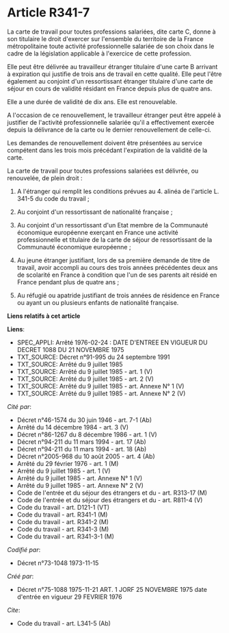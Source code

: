 # Article R341-7

La carte de travail pour toutes professions salariées, dite carte C, donne à son titulaire le droit d'exercer sur l'ensemble
du territoire de la France métropolitaine toute activité professionnelle salariée de son choix dans le cadre de la
législation applicable à l'exercice de cette profession.

Elle peut être délivrée au travailleur étranger titulaire d'une carte B arrivant à expiration qui justifie de trois ans de
travail en cette qualité. Elle peut l'être également au conjoint d'un ressortissant étranger titulaire d'une carte de séjour
en cours de validité résidant en France depuis plus de quatre ans.

Elle a une durée de validité de dix ans. Elle est renouvelable.

A l'occasion de ce renouvellement, le travailleur étranger peut être appelé à justifier de l'activité professionnelle
salariée qu'il a effectivement exercée depuis la délivrance de la carte ou le dernier renouvellement de celle-ci.

Les demandes de renouvellement doivent être présentées au service compétent dans les trois mois précédant l'expiration de la
validité de la carte.

La carte de travail pour toutes professions salariées est délivrée, ou renouvelée, de plein droit :

1. A l'étranger qui remplit les conditions prévues au 4. alinéa de l'article L. 341-5 du code du travail ;

2. Au conjoint d'un ressortissant de nationalité française ;

3. Au conjoint d'un ressortissant d'un Etat membre de la Communauté économique européenne exerçant en France une activité
professionnelle et titulaire de la carte de séjour de ressortissant de la Communauté économique européenne ;

4. Au jeune étranger justifiant, lors de sa première demande de titre de travail, avoir accompli au cours des trois années
précédentes deux ans de scolarité en France à condition que l'un de ses parents ait résidé en France pendant plus de quatre
ans ;

5. Au réfugié ou apatride justifiant de trois années de résidence en France ou ayant un ou plusieurs enfants de nationalité
française.

**Liens relatifs à cet article**

**Liens**:

  - SPEC_APPLI: Arrêté 1976-02-24 : DATE D'ENTREE EN VIGUEUR DU DECRET 1088 DU 21 NOVEMBRE 1975
  - TXT_SOURCE: Décret n°91-995 du 24 septembre 1991
  - TXT_SOURCE: Arrêté du 9 juillet 1985
  - TXT_SOURCE: Arrêté du 9 juillet 1985 - art. 1 (V)
  - TXT_SOURCE: Arrêté du 9 juillet 1985 - art. 2 (V)
  - TXT_SOURCE: Arrêté du 9 juillet 1985 - art. Annexe N° 1 (V)
  - TXT_SOURCE: Arrêté du 9 juillet 1985 - art. Annexe N° 2 (V)

_Cité par_:

  - Décret n°46-1574 du 30 juin 1946 - art. 7-1 (Ab)
  - Arrêté du 14 décembre 1984 - art. 3 (V)
  - Décret n°86-1267 du 8 décembre 1986 - art. 1 (V)
  - Décret n°94-211 du 11 mars 1994 - art. 17 (Ab)
  - Décret n°94-211 du 11 mars 1994 - art. 18 (Ab)
  - Décret n°2005-968 du 10 août 2005 - art. 4 (Ab)
  - Arrêté du 29 février 1976 - art. 1 (M)
  - Arrêté du 9 juillet 1985 - art. 1 (V)
  - Arrêté du 9 juillet 1985 - art. Annexe N° 1 (V)
  - Arrêté du 9 juillet 1985 - art. Annexe N° 2 (V)
  - Code de l'entrée et du séjour des étrangers et du  - art. R313-17 (M)
  - Code de l'entrée et du séjour des étrangers et du  - art. R811-4 (V)
  - Code du travail - art. D121-1 (VT)
  - Code du travail - art. R341-1 (M)
  - Code du travail - art. R341-2 (M)
  - Code du travail - art. R341-3 (M)
  - Code du travail - art. R341-3-1 (M)

_Codifié par_:

  - Décret n°73-1048 1973-11-15

_Créé par_:

  - Décret n°75-1088 1975-11-21 ART. 1 JORF 25 NOVEMBRE 1975 date d'entrée en vigueur 29 FEVRIER 1976

_Cite_:

  - Code du travail - art. L341-5 (Ab)
